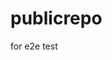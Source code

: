 # publicrepo
for e2e test

































































































































































































































































































































































































































































































































































































































































































































































































































